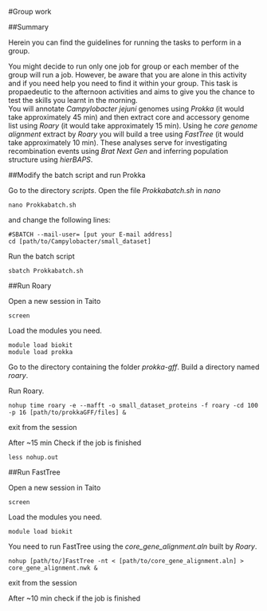 #Group work

##Summary

Herein you can find the guidelines for running the tasks to perform in a group.

You might decide to run only one job for group or each member of the group will run a job. However, be aware that you are alone in this activity and if you need help you need to find it within your group.
This task is propaedeutic to the afternoon activities and aims to give you the chance to test the skills you learnt in the morning.   
You will annotate *Campylobacter jejuni* genomes using *Prokka* (it would take approximately 45 min) and then extract core and accessory genome list using *Roary* (it would take approximately 15 min). Using he *core genome alignment* extract by *Roary* you will build a tree using *FastTree* (it would take approximately 10 min). These analyses serve for investigating recombination events using *Brat Next Gen* and inferring population structure using *hierBAPS*.


##Modify the batch script and run Prokka

Go to the directory *scripts*.
Open the file *Prokkabatch.sh* in *nano*

```
nano Prokkabatch.sh
```
and change the following lines:

```
#SBATCH --mail-user= [put your E-mail address]
cd [path/to/Campylobacter/small_dataset]
```

Run the batch script

```
sbatch Prokkabatch.sh
```

##Run Roary

Open a new session in Taito

```
screen
```

Load the modules you need.

```
module load biokit
module load prokka
```

Go to the directory containing the folder *prokka-gff*.
Build a directory named *roary*.

Run Roary.

```
nohup time roary -e --mafft -o small_dataset_proteins -f roary -cd 100 -p 16 [path/to/prokkaGFF/files] &
```

exit from the session


After ~15 min Check if the job is finished 

```
less nohup.out
```

##Run FastTree

Open a new session in Taito

```
screen
```
Load the modules you need.

```
module load biokit
```

You need to run FastTree using the *core_gene_alignment.aln* built by *Roary*.

```
nohup [path/to/]FastTree -nt < [path/to/core_gene_alignment.aln] > core_gene_alignment.nwk &
```
exit from the session

After ~10 min check if the job is finished 

